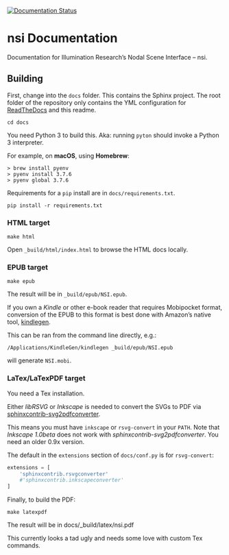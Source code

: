[![Documentation Status](https://readthedocs.org/projects/nsi/badge/?version=latest)](https://nsi.readthedocs.io/en/latest/?badge=latest)
# nsi Documentation

Documentation for Illumination Research’s Nodal Scene Interface – nsi.

## Building

First, change into the `docs` folder. This contains the Sphinx project.
The root folder of the repository only contains the YML configuration
for [ReadTheDocs](https://nsi.readthedocs.io/) and this readme.
```
cd docs
```

You need Python 3 to build this. Aka: running `pyton` should invoke a
Python 3 interpreter.

For example, on **macOS**, using **Homebrew**:

```
> brew install pyenv 
> pyenv install 3.7.6
> pyenv global 3.7.6
```

Requirements for a `pip` install are in `docs/requirements.txt`.
```
pip install -r requirements.txt
```

### HTML target

```
make html
```
Open `_build/html/index.html` to browse the HTML docs locally.

### EPUB target

```
make epub
```
The result will be in `_build/epub/NSI.epub`.

If you own a *Kindle* or other e-book reader that requires Mobipocket
format, conversion of the EPUB to this format is best done with
Amazon’s native tool,
[kindlegen](https://www.amazon.com/gp/feature.html?docId=1000765211).

This can be ran from the command line directly, e.g.:
```
/Applications/KindleGen/kindlegen _build/epub/NSI.epub
```
will generate `NSI.mobi`.


### LaTex/LaTexPDF target

You need a Tex installation.

Either *libRSVG* or *Inkscape* is needed to convert the SVGs to PDF via
[sphinxcontrib-svg2pdfconverter](https://github.com/missinglinkelectronics/sphinxcontrib-svg2pdfconverter).

This means you must have `inkscape` or `rsvg-convert` in your `PATH`.
Note that *Inkscape 1.0beta* does not work with
*sphinxcontrib-svg2pdfconverter*. You need an older 0.9x version.

The default in the `extensions` section of `docs/conf.py` is for `rsvg-convert`:
```python
extensions = [
    'sphinxcontrib.rsvgconverter'
    #'sphinxcontrib.inkscapeconverter'
]
```
Finally, to build the PDF:
```
make latexpdf
```
The result will be in docs/_build/latex/nsi.pdf

This currently looks a tad ugly and needs some love with custom Tex
commands.
